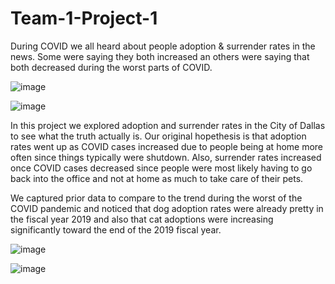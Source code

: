 # Team-1-Project-1

During COVID we all heard about people adoption & surrender rates in the news. Some were saying they both increased an others were saying that both decreased during the worst parts of COVID.

![image](https://user-images.githubusercontent.com/105513598/188770469-8b9a4179-72af-46ea-b35c-b872cc0582b6.png)

![image](https://user-images.githubusercontent.com/105513598/188770564-1e499669-a416-47c5-bd26-4fd78e33115f.png)

In this project we explored adoption and surrender rates in the City of Dallas to see what the truth actually is. Our original hopethesis is that adoption rates went up as COVID cases increased due to people being at home more often since things typically were shutdown. Also, surrender rates increased once COVID cases decreased since people were most likely having to go back into the office and not at home as much to take care of their pets.

We captured prior data to compare to the trend during the worst of the COVID pandemic and noticed that dog adoption rates were already pretty in the fiscal year 2019 and also that cat adoptions were increasing significantly toward the end of the 2019 fiscal year.

![image](https://user-images.githubusercontent.com/105513598/188771466-c7348f6f-42ba-4f18-b8eb-d4bfc6dabc09.png)

![image](https://user-images.githubusercontent.com/105513598/188771536-f08d2b00-77d2-4f37-b57d-fb68315c6018.png)

